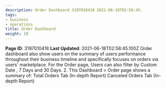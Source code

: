 ```yaml
---
description: Order Dashboard 3197010418 2021-06-18T02:58:45.
tags:
- business
- operations
title: Order Dashboard
weight: 10
---
```


**Page ID**: 3197010418
**Last Updated**: 2021-06-18T02:58:45.100Z
Order dashboard also show users on the summary of users performance throughout their business timeline and specifically focuses on orders via users' marketplace.
For the Order page, Users can also filter by Custom Date , 7 Days and 30 Days.
2. This Dashboard  > Order page shows a summary of:
Total Orders Tab (In-depth Report)
Canceled Orders Tab (In-depth Report)